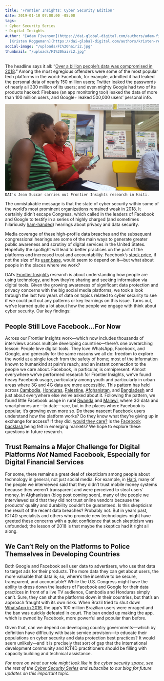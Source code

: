 ```yaml
---
title: 'Frontier Insights: Cyber Security Edition'
date: 2019-01-10 07:00:00 -05:00
tags:
- Cyber Security Series
- Digital Insights
Author: "[Adam Fivenson](https://dai-global-digital.com/authors/adam-fivenson/) &
  [Kristen Roggemann](https://dai-global-digital.com/authors/kristen-roggemann/)"
social-image: "/uploads/FI%20hairi2.jpg"
thumbnail: "/uploads/FI%20hairi2.jpg"
---
```


The headline says it all: “[Over a billion people’s data was compromised in 2018](https://nordvpn.com/blog/biggest-data-breaches-2018/).” Among the most egregious offenders were some of the most popular tech platforms in the world: Facebook, for example, admitted it had leaked the personal data of nearly 150 million users; Twitter leaked the passwords of nearly all 330 million of its users; and even mighty Google had two of its products hacked: Firebase (an app monitoring tool) leaked the data of more than 100 million users, and Google+ leaked 500,000 users’ personal info.

![FI hairi2.jpg](/uploads/FI%20hairi2.jpg)`DAI's Jean Succar carries out Frontier Insights research in Haiti.`

<!--more-->

The unmistakable message is that the state of cyber security within some of the world’s most prominent organizations remained weak in 2018. It certainly didn’t escape Congress, which called in the leaders of Facebook and Google to testify in a series of highly charged (and sometimes hilariously [ham-handed](https://www.youtube.com/watch?v=t-lMIGV-dUI)) hearings about privacy and data security.

Media coverage of these high-profile data breaches and the subsequent congressional hearings are some of the main ways to generate greater public awareness and scrutiny of digital services in the United States. Hopefully the spotlight will lead to better practices on the part of the platforms and increased trust and accountability.  Facebook’s [stock price](https://www.newsweek.com/facebook-stock-price-fb-messenger-sharing-private-messages-netflix-spotify-1265319), if not the size of its [user base](https://www.aljazeera.com/news/2018/04/number-active-facebook-users-increased-scandals-180426073628185.html), would seem to depend on it—but what about people in the places where we work?

DAI’s [Frontier Insights](https://dai-global-digital.com/tags/?tag=digital-insights) research is about understanding how people are using technology, and how they’re sharing and seeking information via digital tools. Given the growing awareness of significant data protection and privacy concerns with the big social media platforms, we took a look through the last two years of data on topics related to cyber security to see if we could pull out any patterns or key learnings on this issue. Turns out, we’ve learned quite a lot about how the people we engage with think about cyber security. Our key findings:

## People Still Love Facebook...For Now

Across our Frontier Insights work—which now includes thousands of interviews across multiple developing countries—there’s one overarching lesson: People love digital tools. They love WhatsApp, Facebook, and Google, and generally for the same reasons we all do: freedom to explore the world at a single touch from the safety of home; most of the information known to humankind at palm’s reach; and an instant connection to the people we care about. Facebook, in particular, is omnipresent. Almost everywhere we’ve performed research for Frontier Insights, we’ve found heavy Facebook usage, particularly among youth and particularly in urban areas where 3G and 4G data are more accessible. This pattern has held across [Cambodia](https://dai-global-digital.com/cambodia-civil-society-facebook.html), [Honduras](https://dai-global-digital.com/mobiles-in-central-america-digital-insights-honduras-part-2.html), [Palestine](https://dai-global-digital.com/consumer-insights-palestine-e-governance-readiness.html), [Afghanistan](https://dai-global-digital.com/consumer-insights-afghanistan-how-young-women-are-using-tech.html), and [Bangladesh](https://dai-global-digital.com/digital-insights-bangladesh-how-urban-youth-stay-connected.html) and just about everywhere else we’ve asked about it. Following the pattern, we found little Facebook usage in rural [Rwanda](https://dai-global-digital.com/digital-insights-rwanda.html) and [Malawi](https://dai-global-digital.com/digital-insights-malawi-communication-among-rural-communities.html), where 3G data and smartphones are—to date—rare, but in the places where Facebook is popular, it’s growing even more so. Do these nascent Facebook users understand how the platform works? Do they know what they’re giving up in exchange for access? If they did, [would they care?](http://nymag.com/intelligencer/amp/2019/01/youd-have-to-pay-someone-usd1-000-to-stop-using-facebook.html) Is the [Facebook backlash ](https://phys.org/news/2018-12-facebook-backlash-threatens-world-biggest.html) being felt in emerging markets? We hope to explore these questions in future research.

## Trust Remains a Major Challenge for Digital Platforms *Not* Named Facebook, Especially for Digital Financial Services

For some, there remains a great deal of skepticism among people about technology in general, not just social media. For example, in [Haiti](https://dai-global-digital.com/digital-insights-would-haitians-use-mobile-money-for-banking.html), many of the people we interviewed said that they didn’t trust mobile money systems because they weren’t transparent and were perceived to steal users’ money. In Afghanistan (blog post coming soon), many of the people we interviewed said that they did not trust online vendors because the products’ quality and durability couldn’t be guaranteed. Is this skepticism the result of the recent data breaches? Probably not. But in years past, ICT4D specialists and others who promote new technologies might have greeted these concerns with a quiet confidence that such skepticism was unfounded; the lesson of 2018 is that maybe the skeptics had it right all along.

## We Can’t Rely on the Platforms to Police Themselves in Developing Countries

Both Google and Facebook sell user data to advertisers, who use that data to target ads for their products. The more data they can get about users, the more valuable that data is; so, where’s the incentive to be secure, transparent, and accountable? While the U.S. Congress might have the ability to dress down the leaders of Facebook and Google for their data practices in front of a live TV audience, Cambodia and Honduras simply can’t. Sure, they can shut the platforms down in their countries, but that’s an approach fraught with its own risks. When Brazil tried to shut down [WhatsApp in 2016](https://techcrunch.com/2016/07/19/whatsapp-blocked-in-brazil-again/), the app’s 100 million Brazilian users were enraged and the ban was quickly defeated in court. The ban ended up making the app, which is owned by Facebook, more powerful and popular than before.

Given that, can we depend on developing country governments—which by definition have difficulty with basic service provision—to educate their populations on cyber security and data protection best practices? It would seem unlikely—and it is precisely that sort of gap that the international development community and ICT4D practitioners should be filling with capacity building and technical assistance.

*For more on what our role might look like in the cyber security space, see the rest of the [Cyber Security Series](https://dai-global-digital.com/cybersecurity-series-part-1-trust-is-why-cyber-security-matters-to-digital-development.html) and subscribe to our blog for future updates on this important topic.*